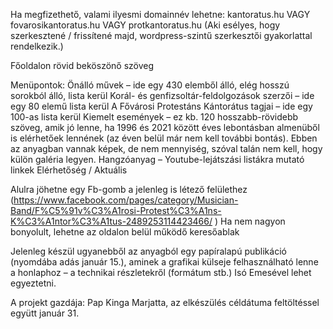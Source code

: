 Ha megfizethető, valami ilyesmi domainnév lehetne: kantoratus.hu VAGY fovarosikantoratus.hu VAGY protkantoratus.hu
(Aki esélyes, hogy szerkesztené / frissítené majd, wordpress-szintű szerkesztői gyakorlattal rendelkezik.)

Főoldalon rövid beköszönő szöveg

Menüpontok:
Önálló művek – ide egy 430 elemből álló, elég hosszú sorokból álló, lista kerül
Korál- és genfizsoltár-feldolgozások szerzői – ide egy 80 elemű lista kerül
A Fővárosi Protestáns Kántorátus tagjai – ide egy 100-as lista kerül
Kiemelt események – ez kb. 120 hosszabb-rövidebb szöveg, amik jó lenne, ha 1996 és 2021 között éves lebontásban almenüből is elérhetőek lennének (az éven belül már nem kell további bontás). Ebben az anyagban vannak képek, de nem mennyiség, szóval talán nem kell, hogy külön galéria legyen.
Hangzóanyag – Youtube-lejátszási listákra mutató linkek
Elérhetőség / Aktuális

Alulra jöhetne egy Fb-gomb a jelenleg is létező felülethez (https://www.facebook.com/pages/category/Musician-Band/F%C5%91v%C3%A1rosi-Protest%C3%A1ns-K%C3%A1ntor%C3%A1tus-2489253114423466/ )
Ha nem nagyon bonyolult, lehetne az oldalon belül működő keresőablak

Jelenleg készül ugyanebből az anyagból egy papíralapú publikáció (nyomdába adás január 15.), aminek a grafikai külseje felhasználható lenne a honlaphoz – a technikai részletekről (formátum stb.) Isó Emesével lehet egyeztetni.

A projekt gazdája: Pap Kinga Marjatta, az elkészülés céldátuma feltöltéssel együtt január 31.
